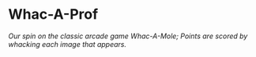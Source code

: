 # Whac-A-Prof
_Our spin on the classic arcade game Whac-A-Mole; Points are scored by whacking each image that appears._

